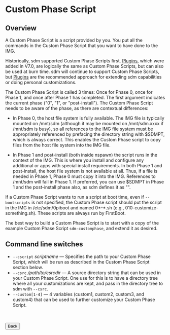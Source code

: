 # Custom Phase Script

## Overview

A Custom Phase Script is a script provided by you. You put all the commands in the Custom Phase Script that you want to have done to the IMG.

Historically, sdm supported Custom Phase Scripts first. <a href="Plugins.md">Plugins</a>, which were added in V7.0, are logically the same as Custom Phase Scripts, but can also be used at burn time. sdm will continue to support Custom Phase Scripts, but <a href="Plugins.md">Plugins</a> are the recommended approach for extending sdm capabilities or doing personal customizations.

The Custom Phase Script is called 3 times: Once for Phase 0, once for Phase 1, and once after Phase 1 has completed. The first argument indicates the current phase ("0", "1", or "post-install"). The Custom Phase Script needs to be aware of the phase, as there are contextual differences:

* In Phase 0, the host file system is fully available. The IMG file is typically mounted on /mnt/sdm (although it may be mounted on /mnt/sdm.xxxx if /mnt/sdm is busy), so all references to the IMG file system must be appropriately referenced by prefacing the directory string with $SDMPT, which is always correct. This enables the Custom Phase script to copy files from the host file system into the IMG file.

* In Phase 1 and post-install (both inside nspawn) the script runs in the context of the IMG. This is where you install and configure any additional or apps with special install requirements. In both Phase 1 and post-install, the host file system is not available at all. Thus, if a file is needed in Phase 1, Phase 0 must copy it into the IMG. References to /mnt/sdm will fail in Phase 1. If preferred, you can use $SDMPT in Phase 1 and the post-install phase also, as sdm defines it as "".

If a Custom Phase Script wants to run a script at boot time, even if `--bootscripts` is not specified, the Custom Phase script should put the script in the IMG in /etc/sdm/0piboot and named 0*-*.sh (e.g., 010-customize-something.sh). These scripts are always run by FirstBoot.

The best way to build a Custom Phase Script is to start with a copy of the example Custom Phase Script `sdm-customphase`, and extend it as desired.

## Command line switches

* `--cscript` *scriptname* &mdash; Specifies the path to your Custom Phase Script, which will be run as described in the Custom Phase Script section below.
* `--csrc` */path/to/csrcdir* &mdash; A source directory string that can be used in your Custom Phase Script. One use for this is to have a directory tree where all your customizations are kept, and pass in the directory tree to sdm with `--csrc`. 
* `--custom[1-4]` &mdash; 4 variables (custom1, custom2, custom3, and custom4) that can be used to further customize your Custom Phase Script.
<br>
<br>
<form>
<input type="button" value="Back" onclick="history.back()">
</form>
